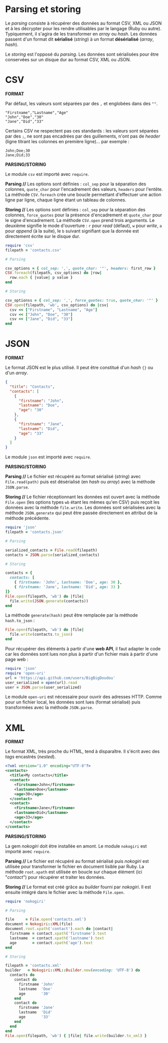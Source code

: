 # Parsing et storing

Le *parsing* consiste à récupérer des données au format CSV, XML ou JSON et à les décrypter pour les rendre utilisables par le langage (Ruby ou autre). Typiquement, il s'agira de les transformer en *array* ou *hash*. Les données passent d'un format dit **sérialisé** (*string*) à un format **désérialisé** (*array*, *hash*).

Le *storing* est l'opposé du *parsing*. Les données sont sérialisées pour être conservées sur un disque dur au format CSV, XML ou JSON.


# CSV

**FORMAT**

Par défaut, les valeurs sont séparées par des `,` et englobées dans des `""`.

```csv
"Firstname","Lastname","Age"
"John","Doe","30"
"Jane","Did","33"
```

Certains CSV ne respectent pas ces standards : les valeurs sont séparées par des `;`, ne sont pas encadrées par des guillements, n'ont pas de *header* (ligne titrant les colonnes en première ligne)... par exemple :

```csv
John;Doe;30
Jane;Did;33
```

**PARSING/STORING**

Le module `csv` est importé avec `require`.

**Parsing //** Les options sont définies : `col_sep` pour la séparation des colonnes, `quote_char` pour l'encadrement des valeurs, `headers` pour l'entête.
La méthode `CSV.foreach` crée une boucle permettant d'effectuer une action ligne par ligne, chaque ligne étant un tableau de colonnes.

**Storing //** Les options sont définies : `col_sep` pour la séparation des colonnes, `force_quotes` pour la présence d'encadrement et `quote_char` pour le signe d'encadrement. La méthode `CSV.open` prend trois arguments. Le deuxième signifie le mode d'ouverture : `r` pour *read* (défaut), `w` pour *write*, `a` pour *append* (à la suite), le `b` suivant signifiant que la donnée est directement écrite sur le disque dur.

```ruby
require 'csv'
filepath = 'contacts.csv'

# Parsing

csv_options = { col_sep: ',', quote_char: '"', headers: first_row }
CSV.foreach(filepath, csv_options) do |row|
  row.each { |value| p value }
end

# Storing

csv_optionss = { col_sep: ',', force_quotes: true, quote_char: '"' }
CSV.open(filepath, 'wb', csv_options) do |csv|
  csv << ["Firstname", "Lastname", "Age"]
  csv << ["John", "Doe", "30"]
  csv << ["Jane", "Did", "33"]
end
```


# JSON

**FORMAT**

Le format JSON est le plus utilisé. Il peut être constitué d'un *hash* `{}` ou d'un *array*.

```json
{
  "title": "Contacts",
  "contacts": [
    {
      "firstname": "John",
      "lastname": "Doe",
      "age": "30"
    },
    {
      "firstname": "Jane",
      "lastname": "Did",
      "age": "33"
    }
  ]
}
```

Le module `json` est importé avec `require`.

**PARSING/STORING**

**Parsing //** Le fichier est récupéré au format sérialisé (*string*) avec `File.read(path)` puis est désérialisé (en *hash* ou *array*) avec la méthode `JSON.parse`.

**Storing //** Le fichier réceptionnant les données est ouvert avec la méthode `File.open` (les options types `wb` étant les mêmes qu'en CSV) puis reçoit les données avec la méthode `file.write`. Les données sont sérialisées avec la méthode `JSON.generate` qui peut être passée directement en attribut de la méthode précédente.

```ruby
require 'json'
filepath = 'contacts.json'

# Parsing

serialized_contacts = File.read(filepath)
contacts = JSON.parse(serialized_contacts)

# Storing

contacts = {
  contacts: [
    { firstname: 'John', lastname: 'Doe', age: 30 },
    { firstname: 'Jane', lastname: 'Did', age: 33 }
]}
File.open(filepath, 'wb') do |file|
  file.write(JSON.generate(contacts))
end
```

La méthode `generate(hash)` peut être remplacée par la méthode `hash.to_json` :

```ruby
File.open(filepath, 'wb') do |file|
  file.write(contacts.to_json)
end
```

Pour récupérer des éléments à partir d'une **web API**, il faut adapter le code car les données sont lues non plus à partir d'un fichier mais à partir d'une page web :

```ruby
require 'json'
require 'open-uri'
url = 'https://api.github.com/users/BigBigDoudou'
user_serialized = open(url).read
user = JSON.parse(user_serialized)
```

Le module `open-uri` est nécessaire pour ouvrir des adresses HTTP. Comme pour un fichier local, les données sont lues (format sérialisé) puis transformées avec la méthode `JSON.parse`.


# XML

**FORMAT**

Le format XML, très proche du HTML, tend à disparaître. Il s'écrit avec des *tags* encastrés (*nested*).

```xml
<?xml version="1.0" encoding="UTF-8"?>
<contacts>
  <title>My contacts</title>
  <contact>
    <firstname>John</firstname>
    <lastname>Doe</lastname>
    <age>30</age>
  </contact>
  <contact>
    <firstname>Jane</firstname>
    <lastname>Did</lastname>
    <age>33</age>
  </contact>
</contacts>
```

**PARSING/STORING**

La gem *nokogiri* doit être installée en amont. Le module `nokogiri` est importé avec `require`.

**Parsing //** Le fichier est récupéré au format sérialisé puis *nokogiri* est utilisée pour transformer le fichier en document lisible par Ruby. La méthode `root.xpath` est utilisée en boucle sur chaque élément (ici "*contact*") pour récupérer et traiter les données.

**Storing //** Le format est créé grâce au *builder* fourni par *nokogiri*. Il est ensuite intégré dans le fichier avec la méthode `File.open`.

```ruby
require 'nokogiri'

# Parsing

file     = File.open('contacts.xml')
document = Nokogiri::XML(file)
document.root.xpath('contact').each do |contact|
  firstname = contact.xpath('firstname').text
  lastname  = contact.xpath('lastname').text
  age       = contact.xpath('age').text
end

# Storing

filepath = 'contacts.xml'
builder   = Nokogiri::XML::Builder.new(encoding: 'UTF-8') do
  contacts do
    contact do
      firstname 'John'
      lastname  'Doe'
      age       '30'
    end
    contact do
      firstname 'Jane'
      lastname  'Did'
      age       '33'
    end
  end
end
File.open(filepath, 'wb') { |file| file.write(builder.to_xml) }
```
